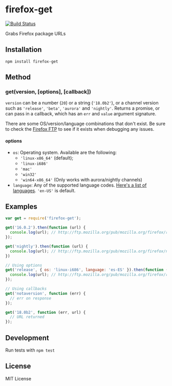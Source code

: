 firefox-get
=====
[![Build Status](https://travis-ci.org/jsantell/node-firefox-get.png?branch=master)](https://travis-ci.org/jsantell/node-firefox-get)

Grabs Firefox package URLs

## Installation

`npm install firefox-get`

## Method

### get(version, [options], [callback])

`version` can be a number (`20`) or a string (`'18.0b2'`), or a channel version such as `'release'`, `'beta'`, `'aurora'` and `'nightly'`. Returns a promise, or can pass in a callback, which has an `err` and `value` argument signature.

There are some OS/version/language combinations that don't exist. Be sure to check the [Firefox FTP](http://ftp.mozilla.org/pub/mozilla.org/firefox/) to see if it exists when debugging any issues.

#### options

* `os`: Operating system. Available are the following:
  * `'linux-x86_64'` (default);
  * `'linux-i686'`
  * `'mac'`
  * `'win32'`
  * `'win64-x86_64'` (Only works with aurora/nightly channels)
* `language`: Any of the supported language codes. [Here's a list of languages](http://ftp.mozilla.org/pub/mozilla.org/firefox/releases/latest/linux-x86_64/). `'en-US'` is default.

## Examples

```javascript
var get = require('firefox-get');

get('16.0.2').then(function (url) {
  console.log(url); // http://ftp.mozilla.org/pub/mozilla.org/firefox/releases/16.0.2/linux-x86_64/en-US/firefox-16.0.2.tar.bz2
});

get('nightly').then(function (url) {
  console.log(url); // http://ftp.mozilla.org/pub/mozilla.org/firefox/nightly/latest-trunk/firefox-24.0a1.en-US.linux-x86_64.tar.bz2
})

// Using options
get('release', { os: 'linux-i686', language: 'es-ES' }).then(function (url) {
  console.log(url); // http://ftp.mozilla.org/pub/mozilla.org/firefox/releases/linux-i686/es-ES/firefox-21.0.tar.bz2
});

// Using callbacks
get('notaversion', function (err) {
  // err on response
});

get('18.0b2', function (err, url) {
  // URL returned
});
```

## Development

Run tests with `npm test`

## License

MIT License

